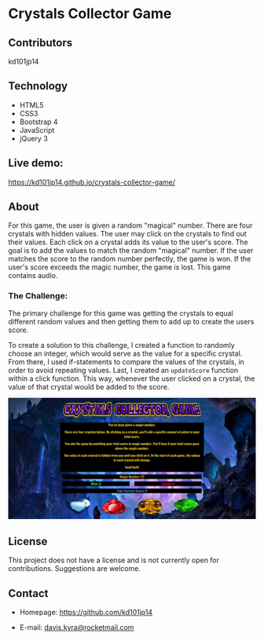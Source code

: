 # Crystals Collector Game

## Contributors

kd101jp14

## Technology

* HTML5
* CSS3
* Bootstrap 4
* JavaScript
* jQuery 3

## Live demo:
https://kd101jp14.github.io/crystals-collector-game/

## About

For this game, the user is given a random "magical" number. There are four crystals with hidden values. The user may click on the crystals to find out their values. Each click on a crystal adds its value to the user's score. The goal is to add the values to match the random "magical" number. If the user matches the score to the random number perfectly, the game is won. If the user's score exceeds the magic number, the game is lost. This game contains audio.

### The Challenge:

The primary challenge for this game was getting the crystals to equal different random values and then getting them to add up to create the users score.

To create a solution to this challenge, I created a function to randomly choose an integer, which would serve as the value for a specific crystal. From there, I used if-statements to compare the values of the crystals, in order to avoid repeating values. Last, I created an `updateScore` function within a click function. This way, whenever the user clicked on a crystal, the value of that crystal would be added to the score.

![Game Screenshot](assets/images/crystalGameImage.jpg)

## License

This project does not have a license and is not currently open for contributions. Suggestions are welcome.

## Contact

* Homepage:  https://github.com/kd101jp14

* E-mail: davis.kyra@rocketmail.com
